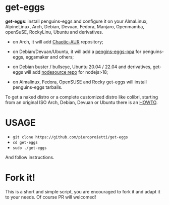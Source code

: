 # get-eggs

**get-eggs**: install penguins-eggs and configure it on your AlmaLinux, AlpineLinux, Arch, Debian, Devuan, Fedora, Manjaro, Openmamba, openSuSE, RockyLinu, Ubuntu and derivatives.

* on Arch, it will add [Chaotic-AUR](https://aur.chaotic.cx/) repository;

* on Debian/Devuan/Ubuntu, it will add a [pengins-eggs-ppa](https://github.com/pieroproietti/penguins-eggs-ppa) for penguins-eggs, eggsmaker and others;

* on Debian buster / bullseye, Ubuntu 20.04 / 22.04 and derivatives, get-eggs
will add [nodesource repo](https://github.com/nodesource/distributions?tab=readme-ov-file#debian-and-ubuntu-based-distributions) for nodejs>18;

* on Almalinux, Fedora, OpenSUSE and Rocky get-eggs will install penguins-eggs tarballs.

To get a naked distro or a complete customized distro like colibri, starting from an original ISO Arch, Debian, Devuan or Ubuntu there is an [HOWTO](./documentation/HOWTO.md).

# USAGE

* `git clone https://github.com/pieroproietti/get-eggs`
* `cd get-eggs`
* `sudo ./get-eggs`

And follow instructions.

# Fork it!
This is a short and simple script, you are encouraged to fork it and adapt it to your needs. Of course PR will welcomed!